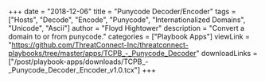+++
date = "2018-12-06"
title = "Punycode Decoder/Encoder"
tags = ["Hosts", "Decode", "Encode", "Punycode", "Internationalized Domains", "Unicode", "Ascii"]
author = "Floyd Hightower"
description = "Convert a domain to or from punycode."
categories = ["Playbook Apps"]
viewLink = "https://github.com/ThreatConnect-Inc/threatconnect-playbooks/tree/master/apps/TCPB_-_Punycode_Decoder"
downloadLinks = ["/post/playbook-apps/downloads/TCPB_-_Punycode_Decoder_Encoder_v1.0.tcx"]
+++
